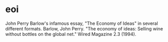 # eoi
John Perry Barlow's infamous essay, "The Economy of Ideas" in several different formats.  Barlow, John Perry. "The economy of ideas: Selling wine without bottles on the global net." Wired Magazine 2.3 (1994).
